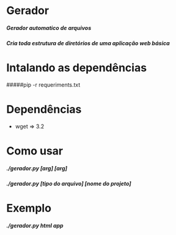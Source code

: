 # Gerador
##### Gerador automatico de arquivos
##### Cria toda estrutura de diretórios de uma aplicação web básica

# Intalando as dependências
#####pip -r requeriments.txt

# Dependências
* wget => 3.2

# Como usar
##### ./gerador.py [arg] [arg]
##### ./gerador.py [tipo do arquivo] [nome do projeto]

# Exemplo
##### ./gerador.py html app